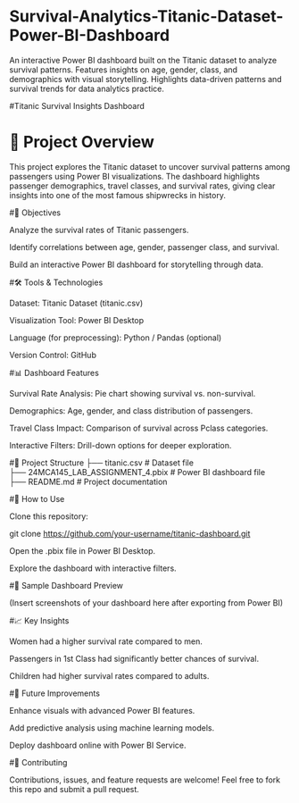 # Survival-Analytics-Titanic-Dataset-Power-BI-Dashboard
An interactive Power BI dashboard built on the Titanic dataset to analyze survival patterns. Features insights on age, gender, class, and demographics with visual storytelling. Highlights data-driven patterns and survival trends for data analytics practice.

#Titanic Survival Insights Dashboard
# 📌 Project Overview

This project explores the Titanic dataset to uncover survival patterns among passengers using Power BI visualizations.
The dashboard highlights passenger demographics, travel classes, and survival rates, giving clear insights into one of the most famous shipwrecks in history.

#🎯 Objectives

Analyze the survival rates of Titanic passengers.

Identify correlations between age, gender, passenger class, and survival.

Build an interactive Power BI dashboard for storytelling through data.

#🛠️ Tools & Technologies

Dataset: Titanic Dataset (titanic.csv)

Visualization Tool: Power BI Desktop

Language (for preprocessing): Python / Pandas (optional)

Version Control: GitHub

#📊 Dashboard Features

Survival Rate Analysis: Pie chart showing survival vs. non-survival.

Demographics: Age, gender, and class distribution of passengers.

Travel Class Impact: Comparison of survival across Pclass categories.

Interactive Filters: Drill-down options for deeper exploration.

#📂 Project Structure
├── titanic.csv                # Dataset file  
├── 24MCA145_LAB_ASSIGNMENT_4.pbix   # Power BI dashboard file  
├── README.md                  # Project documentation  

#🚀 How to Use

Clone this repository:

git clone https://github.com/your-username/titanic-dashboard.git


Open the .pbix file in Power BI Desktop.

Explore the dashboard with interactive filters.

#📸 Sample Dashboard Preview

(Insert screenshots of your dashboard here after exporting from Power BI)

#📈 Key Insights

Women had a higher survival rate compared to men.

Passengers in 1st Class had significantly better chances of survival.

Children had higher survival rates compared to adults.

#🔮 Future Improvements

Enhance visuals with advanced Power BI features.

Add predictive analysis using machine learning models.

Deploy dashboard online with Power BI Service.

#🤝 Contributing

Contributions, issues, and feature requests are welcome! Feel free to fork this repo and submit a pull request.

